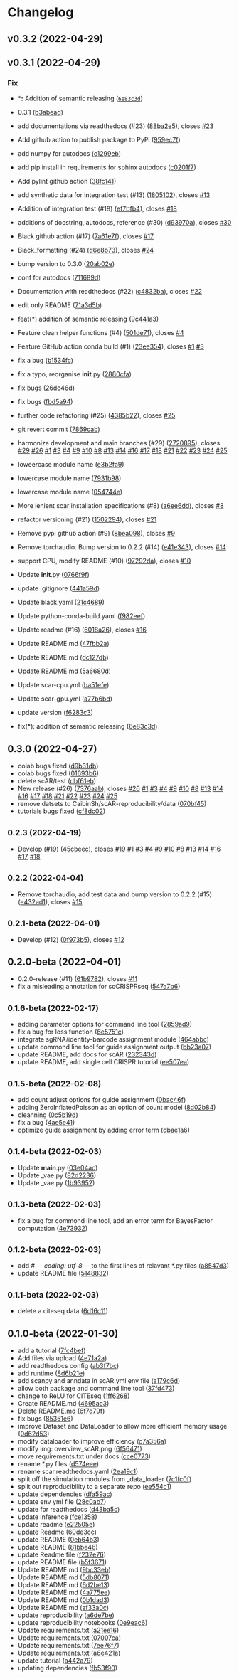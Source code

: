# Changelog

<!--next-version-placeholder-->

## v0.3.2 (2022-04-29)


## v0.3.1 (2022-04-29)
### Fix
* ***:** Addition of semantic releasing ([`6e83c3d`](https://github.com/Novartis/scAR/commit/6e83c3db418945e8d297b17112371b331e44e2de))
* 0.3.1 ([b3abead](https://github.com/Novartis/scAR/commit/b3abead))
* add documentations via readthedocs (#23) ([88ba2e5](https://github.com/Novartis/scAR/commit/88ba2e5)), closes [#23](https://github.com/Novartis/scAR/issues/23)
* Add github action to publish package to PyPi ([959ec7f](https://github.com/Novartis/scAR/commit/959ec7f))
* add numpy for autodocs ([c1299eb](https://github.com/Novartis/scAR/commit/c1299eb))
* add pip install in requirements for sphinx autodocs ([c0201f7](https://github.com/Novartis/scAR/commit/c0201f7))
* Add pylint github action ([38fc141](https://github.com/Novartis/scAR/commit/38fc141))
* add synthetic data for integration test (#13) ([1805102](https://github.com/Novartis/scAR/commit/1805102)), closes [#13](https://github.com/Novartis/scAR/issues/13)
* Addition of integration test (#18) ([ef7bfb4](https://github.com/Novartis/scAR/commit/ef7bfb4)), closes [#18](https://github.com/Novartis/scAR/issues/18)
* additions of docstring, autodocs, reference (#30) ([d93970a](https://github.com/Novartis/scAR/commit/d93970a)), closes [#30](https://github.com/Novartis/scAR/issues/30)
* Black github action (#17) ([7a61e7f](https://github.com/Novartis/scAR/commit/7a61e7f)), closes [#17](https://github.com/Novartis/scAR/issues/17)
* Black_formatting (#24) ([d6e8b73](https://github.com/Novartis/scAR/commit/d6e8b73)), closes [#24](https://github.com/Novartis/scAR/issues/24)

* bump version to 0.3.0 ([20ab02e](https://github.com/Novartis/scAR/commit/20ab02e))
* conf for autodocs ([711689d](https://github.com/Novartis/scAR/commit/711689d))
* Documentation with readthedocs (#22) ([c4832ba](https://github.com/Novartis/scAR/commit/c4832ba)), closes [#22](https://github.com/Novartis/scAR/issues/22)
* edit only README ([71a3d5b](https://github.com/Novartis/scAR/commit/71a3d5b))
* feat(*) addition of semantic releasing ([9c441a3](https://github.com/Novartis/scAR/commit/9c441a3))
* Feature clean helper functions (#4) ([501de71](https://github.com/Novartis/scAR/commit/501de71)), closes [#4](https://github.com/Novartis/scAR/issues/4)
* Feature GitHub action conda build (#1) ([23ee354](https://github.com/Novartis/scAR/commit/23ee354)), closes [#1](https://github.com/Novartis/scAR/issues/1) [#3](https://github.com/Novartis/scAR/issues/3)
* fix a bug ([b1534fc](https://github.com/Novartis/scAR/commit/b1534fc))
* fix a typo, reorganise __init__.py ([2880cfa](https://github.com/Novartis/scAR/commit/2880cfa))
* fix bugs ([26dc46d](https://github.com/Novartis/scAR/commit/26dc46d))
* fix bugs ([fbd5a94](https://github.com/Novartis/scAR/commit/fbd5a94))
* further code refactoring (#25) ([4385b22](https://github.com/Novartis/scAR/commit/4385b22)), closes [#25](https://github.com/Novartis/scAR/issues/25)
* git revert commit ([7869cab](https://github.com/Novartis/scAR/commit/7869cab))
* harmonize development and main branches (#29) ([2720895](https://github.com/Novartis/scAR/commit/2720895)), closes [#29](https://github.com/Novartis/scAR/issues/29) [#26](https://github.com/Novartis/scAR/issues/26) [#1](https://github.com/Novartis/scAR/issues/1) [#3](https://github.com/Novartis/scAR/issues/3) [#4](https://github.com/Novartis/scAR/issues/4) [#9](https://github.com/Novartis/scAR/issues/9) [#10](https://github.com/Novartis/scAR/issues/10) [#8](https://github.com/Novartis/scAR/issues/8) [#13](https://github.com/Novartis/scAR/issues/13) [#14](https://github.com/Novartis/scAR/issues/14) [#16](https://github.com/Novartis/scAR/issues/16) [#17](https://github.com/Novartis/scAR/issues/17) [#18](https://github.com/Novartis/scAR/issues/18) [#21](https://github.com/Novartis/scAR/issues/21) [#22](https://github.com/Novartis/scAR/issues/22) [#23](https://github.com/Novartis/scAR/issues/23) [#24](https://github.com/Novartis/scAR/issues/24) [#25](https://github.com/Novartis/scAR/issues/25)
* loweercase module name ([e3b2fa9](https://github.com/Novartis/scAR/commit/e3b2fa9))
* lowercase module name ([7931b98](https://github.com/Novartis/scAR/commit/7931b98))
* lowercase module name ([054744e](https://github.com/Novartis/scAR/commit/054744e))
* More lenient scar installation specifications (#8) ([a6ee6dd](https://github.com/Novartis/scAR/commit/a6ee6dd)), closes [#8](https://github.com/Novartis/scAR/issues/8)
* refactor versioning (#21) ([1502294](https://github.com/Novartis/scAR/commit/1502294)), closes [#21](https://github.com/Novartis/scAR/issues/21)
* Remove pypi github action (#9) ([8bea098](https://github.com/Novartis/scAR/commit/8bea098)), closes [#9](https://github.com/Novartis/scAR/issues/9)
* Remove torchaudio. Bump version to 0.2.2 (#14) ([e41e343](https://github.com/Novartis/scAR/commit/e41e343)), closes [#14](https://github.com/Novartis/scAR/issues/14)
* support CPU, modify README (#10) ([97292da](https://github.com/Novartis/scAR/commit/97292da)), closes [#10](https://github.com/Novartis/scAR/issues/10)
* Update __init__.py ([0766f9f](https://github.com/Novartis/scAR/commit/0766f9f))
* update .gitignore ([441a59d](https://github.com/Novartis/scAR/commit/441a59d))
* Update black.yaml ([21c4689](https://github.com/Novartis/scAR/commit/21c4689))
* Update python-conda-build.yaml ([f982eef](https://github.com/Novartis/scAR/commit/f982eef))
* Update readme (#16) ([6018a26](https://github.com/Novartis/scAR/commit/6018a26)), closes [#16](https://github.com/Novartis/scAR/issues/16)
* Update README.md ([47fbb2a](https://github.com/Novartis/scAR/commit/47fbb2a))
* Update README.md ([dc127db](https://github.com/Novartis/scAR/commit/dc127db))
* Update README.md ([5a6680d](https://github.com/Novartis/scAR/commit/5a6680d))
* Update scar-cpu.yml ([ba51efe](https://github.com/Novartis/scAR/commit/ba51efe))
* Update scar-gpu.yml ([a77b6bd](https://github.com/Novartis/scAR/commit/a77b6bd))
* update version ([f6283c3](https://github.com/Novartis/scAR/commit/f6283c3))
* fix(*): addition of semantic releasing ([6e83c3d](https://github.com/Novartis/scAR/commit/6e83c3d))



## 0.3.0 (2022-04-27)

* colab bugs fixed ([d9b31db](https://github.com/Novartis/scAR/commit/d9b31db))
* colab bugs fixed ([01693b6](https://github.com/Novartis/scAR/commit/01693b6))
* delete scAR/test ([dbf61eb](https://github.com/Novartis/scAR/commit/dbf61eb))
* New release (#26) ([7376aab](https://github.com/Novartis/scAR/commit/7376aab)), closes [#26](https://github.com/Novartis/scAR/issues/26) [#1](https://github.com/Novartis/scAR/issues/1) [#3](https://github.com/Novartis/scAR/issues/3) [#4](https://github.com/Novartis/scAR/issues/4) [#9](https://github.com/Novartis/scAR/issues/9) [#10](https://github.com/Novartis/scAR/issues/10) [#8](https://github.com/Novartis/scAR/issues/8) [#13](https://github.com/Novartis/scAR/issues/13) [#14](https://github.com/Novartis/scAR/issues/14) [#16](https://github.com/Novartis/scAR/issues/16) [#17](https://github.com/Novartis/scAR/issues/17) [#18](https://github.com/Novartis/scAR/issues/18) [#21](https://github.com/Novartis/scAR/issues/21) [#22](https://github.com/Novartis/scAR/issues/22) [#23](https://github.com/Novartis/scAR/issues/23) [#24](https://github.com/Novartis/scAR/issues/24) [#25](https://github.com/Novartis/scAR/issues/25)
* remove datsets to CaibinSh/scAR-reproducibility/data ([070bf45](https://github.com/Novartis/scAR/commit/070bf45))
* tutorials bugs fixed ([cf8dc02](https://github.com/Novartis/scAR/commit/cf8dc02))



## <small>0.2.3 (2022-04-19)</small>

* Develop (#19) ([45cbeec](https://github.com/Novartis/scAR/commit/45cbeec)), closes [#19](https://github.com/Novartis/scAR/issues/19) [#1](https://github.com/Novartis/scAR/issues/1) [#3](https://github.com/Novartis/scAR/issues/3) [#4](https://github.com/Novartis/scAR/issues/4) [#9](https://github.com/Novartis/scAR/issues/9) [#10](https://github.com/Novartis/scAR/issues/10) [#8](https://github.com/Novartis/scAR/issues/8) [#13](https://github.com/Novartis/scAR/issues/13) [#14](https://github.com/Novartis/scAR/issues/14) [#16](https://github.com/Novartis/scAR/issues/16) [#17](https://github.com/Novartis/scAR/issues/17) [#18](https://github.com/Novartis/scAR/issues/18)



## <small>0.2.2 (2022-04-04)</small>

* Remove torchaudio, add test data and bump version to 0.2.2 (#15) ([e432ad1](https://github.com/Novartis/scAR/commit/e432ad1)), closes [#15](https://github.com/Novartis/scAR/issues/15)



## <small>0.2.1-beta (2022-04-01)</small>

* Develop (#12) ([0f973b5](https://github.com/Novartis/scAR/commit/0f973b5)), closes [#12](https://github.com/Novartis/scAR/issues/12)



## 0.2.0-beta (2022-04-01)

* 0.2.0-release (#11) ([61b9782](https://github.com/Novartis/scAR/commit/61b9782)), closes [#11](https://github.com/Novartis/scAR/issues/11)
* fix a misleading annotation for scCRISPRseq ([547a7b6](https://github.com/Novartis/scAR/commit/547a7b6))



## <small>0.1.6-beta (2022-02-17)</small>

* adding parameter options for command line tool ([2859ad9](https://github.com/Novartis/scAR/commit/2859ad9))
* fix a bug for loss function ([6e5751c](https://github.com/Novartis/scAR/commit/6e5751c))
* integrate sgRNA/identity-barcode assignment module ([464abbc](https://github.com/Novartis/scAR/commit/464abbc))
* update commond line tool for guide assignment output ([bb23a07](https://github.com/Novartis/scAR/commit/bb23a07))
* update README, add docs for scAR ([232343d](https://github.com/Novartis/scAR/commit/232343d))
* update README, add single cell CRISPR tutorial ([ee507ea](https://github.com/Novartis/scAR/commit/ee507ea))



## <small>0.1.5-beta (2022-02-08)</small>

* add count adjust options for guide assignment ([0bac46f](https://github.com/Novartis/scAR/commit/0bac46f))
* adding ZeroInflatedPoisson as an option of count model ([8d02b84](https://github.com/Novartis/scAR/commit/8d02b84))
* cleanning ([0c5b19d](https://github.com/Novartis/scAR/commit/0c5b19d))
* fix a bug ([4ae5e41](https://github.com/Novartis/scAR/commit/4ae5e41))
* optimize guide assignment by adding error term ([dbae1a6](https://github.com/Novartis/scAR/commit/dbae1a6))



## <small>0.1.4-beta (2022-02-03)</small>

* Update __main__.py ([03e04ac](https://github.com/Novartis/scAR/commit/03e04ac))
* Update _vae.py ([82d2236](https://github.com/Novartis/scAR/commit/82d2236))
* Update _vae.py ([1b93952](https://github.com/Novartis/scAR/commit/1b93952))



## <small>0.1.3-beta (2022-02-03)</small>

* fix a bug for commond line tool, add an error term for BayesFactor computation ([4e73932](https://github.com/Novartis/scAR/commit/4e73932))



## <small>0.1.2-beta (2022-02-03)</small>

* add # -*- coding: utf-8 -*- to the first lines of relavant *.py files ([a8547d3](https://github.com/Novartis/scAR/commit/a8547d3))
* update README file ([5148832](https://github.com/Novartis/scAR/commit/5148832))



## <small>0.1.1-beta (2022-02-03)</small>

* delete a citeseq data ([6d16c11](https://github.com/Novartis/scAR/commit/6d16c11))



## 0.1.0-beta (2022-01-30)

* add a tutorial ([7fc4bef](https://github.com/Novartis/scAR/commit/7fc4bef))
* Add files via upload ([4e71a2a](https://github.com/Novartis/scAR/commit/4e71a2a))
* add readthedocs config ([ab3f7bc](https://github.com/Novartis/scAR/commit/ab3f7bc))
* add runtime ([8d6b21e](https://github.com/Novartis/scAR/commit/8d6b21e))
* add scanpy and anndata in scAR.yml env file ([a179c6d](https://github.com/Novartis/scAR/commit/a179c6d))
* allow both package and command line tool ([37fd473](https://github.com/Novartis/scAR/commit/37fd473))
* change to ReLU for CITEseq ([1ff6268](https://github.com/Novartis/scAR/commit/1ff6268))
* Create README.md ([4695ac3](https://github.com/Novartis/scAR/commit/4695ac3))
* Delete README.md ([6f7d79f](https://github.com/Novartis/scAR/commit/6f7d79f))
* fix bugs ([85351e6](https://github.com/Novartis/scAR/commit/85351e6))
* improve Dataset and DataLoader to allow more efficient memory usage ([0d62d53](https://github.com/Novartis/scAR/commit/0d62d53))
* modify dataloader to improve efficiency ([c7a356a](https://github.com/Novartis/scAR/commit/c7a356a))
* modify img: overview_scAR.png ([6f56471](https://github.com/Novartis/scAR/commit/6f56471))
* move requirements.txt under docs ([cce0773](https://github.com/Novartis/scAR/commit/cce0773))
* rename *.py files ([d574eee](https://github.com/Novartis/scAR/commit/d574eee))
* rename scar.readthedocs.yaml ([2ea19c1](https://github.com/Novartis/scAR/commit/2ea19c1))
* split off the simulation modules from _data_loader ([7c1fc0f](https://github.com/Novartis/scAR/commit/7c1fc0f))
* split out reproducibility to a separate repo ([ee554c1](https://github.com/Novartis/scAR/commit/ee554c1))
* update dependencies ([dfa59ac](https://github.com/Novartis/scAR/commit/dfa59ac))
* update env yml file ([28c0ab7](https://github.com/Novartis/scAR/commit/28c0ab7))
* update for readthedocs ([d43ba5c](https://github.com/Novartis/scAR/commit/d43ba5c))
* update inference ([fce1358](https://github.com/Novartis/scAR/commit/fce1358))
* update readme ([e22505e](https://github.com/Novartis/scAR/commit/e22505e))
* update Readme ([60de3cc](https://github.com/Novartis/scAR/commit/60de3cc))
* update README ([0eb64b3](https://github.com/Novartis/scAR/commit/0eb64b3))
* update README ([81bbe46](https://github.com/Novartis/scAR/commit/81bbe46))
* update Readme file ([f232e76](https://github.com/Novartis/scAR/commit/f232e76))
* update README file ([b5f3671](https://github.com/Novartis/scAR/commit/b5f3671))
* Update README.md ([9bc33eb](https://github.com/Novartis/scAR/commit/9bc33eb))
* Update README.md ([5db8071](https://github.com/Novartis/scAR/commit/5db8071))
* Update README.md ([6d2be13](https://github.com/Novartis/scAR/commit/6d2be13))
* Update README.md ([4a775ee](https://github.com/Novartis/scAR/commit/4a775ee))
* Update README.md ([0b1dad3](https://github.com/Novartis/scAR/commit/0b1dad3))
* Update README.md ([af33a0c](https://github.com/Novartis/scAR/commit/af33a0c))
* update reproducibility ([a6de7be](https://github.com/Novartis/scAR/commit/a6de7be))
* update reproducibility notebooks ([0e9eac6](https://github.com/Novartis/scAR/commit/0e9eac6))
* Update requirements.txt ([a21ee16](https://github.com/Novartis/scAR/commit/a21ee16))
* Update requirements.txt ([07007ca](https://github.com/Novartis/scAR/commit/07007ca))
* Update requirements.txt ([7ee76f7](https://github.com/Novartis/scAR/commit/7ee76f7))
* Update requirements.txt ([a6e421a](https://github.com/Novartis/scAR/commit/a6e421a))
* update tutorial ([a442a79](https://github.com/Novartis/scAR/commit/a442a79))
* updating dependencies ([fb53f90](https://github.com/Novartis/scAR/commit/fb53f90))



